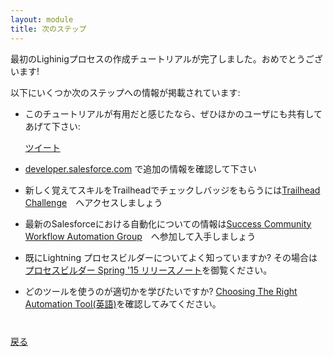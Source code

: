 ```yaml
---
layout: module
title: 次のステップ
---
```


最初のLighinigプロセスの作成チュートリアルが完了しました。おめでとうございます!


以下にいくつか次のステップへの情報が掲載されています:

- このチュートリアルが有用だと感じたなら、ぜひほかのユーザにも共有してあげて下さい:

    <a href="https://twitter.com/share" class="twitter-share-button" data-size="large" data-url="http://salesforcedevelopersjapan.github.io/lightning-process-builder-tutorial/" data-text="Salesforce Lightning プロセスビルダーチュートリアル">ツイート</a>
    <script>!function(d,s,id){var js,fjs=d.getElementsByTagName(s)[0],p=/^http:/.test(d.location)?'http':'https';if(!d.getElementById(id)){js=d.createElement(s);js.id=id;js.src=p+'://platform.twitter.com/widgets.js';fjs.parentNode.insertBefore(js,fjs);}}(document, 'script', 'twitter-wjs');</script>

- <a href="https://developer.salesforce.com/lightning" target="_blank">developer.salesforce.com</a> で追加の情報を確認して下さい
- 新しく覚えてスキルをTrailheadでチェックしバッジをもらうには<a href="https://developer.salesforce.com/trailhead/business_process_automation/process_builder" target="_blank">Trailhead Challenge</a>　へアクセスしましょう
- 最新のSalesforceにおける自動化についての情報は<a href="https://success.salesforce.com/_ui/core/chatter/groups/GroupProfilePage?g=0F9300000001rzc" target="_blank">Success Community Workflow Automation Group</a>　へ参加して入手しましょう
- 既にLightning プロセスビルダーについてよく知っていますか? その場合は <a href="http://docs.releasenotes.salesforce.com/ja-jp/spring15/release-notes/rn_forcecom_process.htm?edition=&impact=" target="_blank">プロセスビルダー Spring '15 リリースノート</a>を御覧ください。
- どのツールを使うのが適切かを学びたいですか? <a href="https://developer.salesforce.com/trailhead/business_process_automation/process_whichtool" target="_blank">Choosing The Right Automation Tool(英語)</a>を確認してみてください。



<div class="row" style="margin-top:40px;">
<div class="col-sm-12">
<a href="create-contactdetails-component.html" class="btn btn-default"><i class="glyphicon glyphicon-chevron-left"></i> 戻る</a>
</div>
</div>
